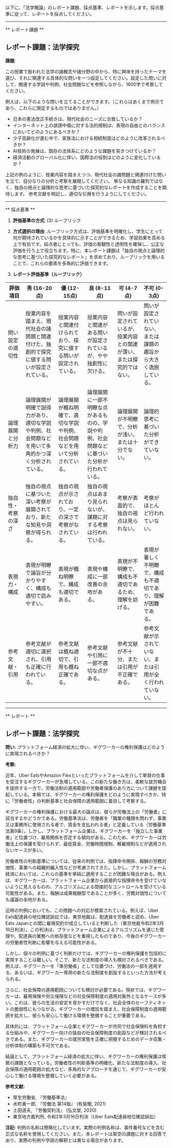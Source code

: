 以下に、「法学概論」のレポート課題、採点基準、レポートを示します。採点基準に従って、レポートを採点してください。

---------------------------------------
** レポート課題 **

## レポート課題：法学探究

**課題**:

この授業で扱われた法学の諸概念や諸分野の中から、特に興味を持ったテーマを選び、それに関連する具体的な問いを一つ設定してください。設定した問いに対して、関連する学説や判例、社会問題などを参照しながら、1600字で考察してください。

例えば、以下のような問いを立てることができます。（これらはあくまで例示であり、これらに限定するものではありません。）

* 日本の憲法改正手続きは、現代社会のニーズに合致しているか？
* インターネット上の誹謗中傷に対する法的規制は、表現の自由とのバランスにおいてどのようにあるべきか？
* 少子高齢化が進む中で、家族法における相続制度はどのように改革されるべきか？
* AI技術の発展は、既存の法体系にどのような課題を突きつけているか？
* 経済活動のグローバル化に伴い、国際法の役割はどのように変化しているか？

上記の例のように、授業内容を踏まえつつ、現代社会の諸問題と関連付けた問いを立て、自分なりの分析と考察を展開してください。  単なる知識の羅列ではなく、独自の視点と論理的な思考に基づいた探究的なレポートを作成することを期待します。  参考文献を明記し、適切な引用を行うようにしてください。


---------------------------------------
** 採点基準 **

1. **評価基準の方式**: (3) ルーブリック

2. **方式選択の理由**: ルーブリック方式は、評価基準を明確化し、学生にとって何が期待されているかを具体的に示すことができるため、学習効果を高める上で有効です。採点者にとっても、評価の客観性と透明性を確保し、公正な評価を行う上で役立ちます。特に、本レポート課題は「独自の視点と論理的な思考に基づいた探究的なレポート」を求めており、ルーブリックを用いることで、これらの要素を多角的に評価できます。

3. **レポート評価基準（ルーブリック）**

| 評価項目 | 秀 (16-20点) | 優 (12-15点) | 良 (8-11点) | 可 (4-7点) | 不可 (0-3点) |
|---|---|---|---|---|---|
| 問い設定の適切性 | 授業内容を踏まえ、現代社会の諸問題と関連付けた、独創的で探究に値する問いが設定されている。 | 授業内容と関連付けられており、探究に値する問いが設定されている。 | 授業内容と関連がある問いが設定されているが、やや独創性に欠ける。 | 問いが設定されているが、授業内容との関連が薄い、または探究的ではない。 | 問いが設定されていない、または課題の趣旨から大きく逸脱している。 |
| 論理展開と分析力 | 論理展開が明確で説得力があり、適切な学説や判例、社会問題などを用いて多角的かつ深く分析されている。 | 論理展開が概ね明確で、適切な学説や判例、社会問題などを用いて分析されている。 | 論理展開に一部不明瞭な点があるものの、学説や判例、社会問題などに基づいた分析が行われている。 | 論理展開が不明瞭で、分析が浅い、または十分でない。 | 論理的思考に基づいた分析ができていない。 |
| 独自性・考察の深さ | 独自の視点に基づいた深い考察が展開されており、新たな知見や洞察が得られる。 | 独自の視点が示されており、一定の深さで考察がなされている。 | 独自の視点はあまり見られないが、課題に対する考察は行われている。 | 考察が表面的で、独自の視点は見られない。 | 考察がほとんど行われていない。 |
| 表現力・構成 | 表現が明瞭で論旨が分かりやすく、構成も適切で読みやすい。 | 表現が概ね明瞭で、構成も適切である。 | 表現や構成に一部改善の余地がある。 | 表現が不明瞭で、構成も不適切であるため、理解を妨げる。 | 表現が著しく不明瞭で、構成も不適切であり、理解が困難である。 |
| 参考文献・引用 | 参考文献が適切に選択され、引用も正確に行われている。 | 参考文献は概ね適切で、引用も概ね正確である。 | 参考文献や引用に一部不適切な点がある。 | 参考文献が不十分、または引用が不正確である。 | 参考文献が示されていない、または引用が全く行われていない。 |


---------------------------------------
** レポート **
## レポート課題：法学探究

**問い:**  プラットフォーム経済の拡大に伴い、ギグワーカーの権利保護はどのように実現されるべきか？

**考察:**

近年、Uber EatsやAmazon Flexといったプラットフォームを介して単発の仕事を受注するギグワーカーが急増している。この新たな働き方は、柔軟な就労機会を提供する一方で、労働法制の適用範囲や労働者保護のあり方について課題を提起している。本稿では、ギグワーカーの権利保護をどのように実現すべきか、特に「労働者性」の判断基準と社会保障の適用範囲に着目して考察する。

ギグワーカーの権利保護における最大の論点は、彼らが労働法上の「労働者」に該当するかどうかである。労働基準法は、労働者を「職業の種類を問わず、事業又は事務所に使用される者で、賃金を支払われる者」と定義している（労働基準法第9条）。しかし、プラットフォーム企業は、ギグワーカーを「独立した事業者」と位置づけ、雇用関係を否定する傾向がある。このため、ギグワーカーは労働法上の保護を受けられず、最低賃金、労働時間規制、解雇規制などが適用されないケースが多い。

労働者性の判断基準については、従来の判例では、指揮命令関係、報酬の労務対価性、事業への組織的編入性などが考慮されてきた。しかし、プラットフォーム経済においては、これらの基準を単純に適用することが困難な場合がある。例えば、ギグワーカーは、プラットフォーム企業から直接的な指揮命令を受けていないように見えるものの、アルゴリズムによる間接的なコントロールを受けている可能性がある。また、報酬は成果報酬型であることが多く、労務対価性についても議論の余地がある。

近時の判例においても、この問題への対応が模索されている。例えば、Uber Eats配達員の地位確認訴訟では、東京地裁は、配達員を労働者と認め、Uber Eats Japanとの間に雇用契約が成立していると判断した（東京地裁令和2年3月16日判決）。この判決は、プラットフォーム企業によるアルゴリズムを通じた管理や、配達員の業務への依存度などを重視したものであり、今後のギグワーカーの労働者性判断に影響を与える可能性がある。

しかし、個々の判例に基づく判断だけでは、ギグワーカーの権利保護を包括的に実現することは難しい。そこで、新たな法制度の導入も検討されるべきである。例えば、ギグワーカーを「準労働者」として位置づけ、労働法の一部を適用する、あるいは、ギグワーカー専用の新たな法制度を創設するといった方法が考えられる。

さらに、社会保障の適用範囲についても検討が必要である。現状では、ギグワーカーは、雇用保険や労災保険などの社会保障制度の適用対象外となるケースが多い。これは、彼らの生活の安定を脅かすだけでなく、社会全体のセーフティネットの脆弱性にもつながる。ギグワーカーの増加を踏まえ、社会保障制度の適用範囲を拡大し、彼らも安心して働ける環境を整備することが重要である。

具体的には、プラットフォーム企業とギグワーカーが共同で社会保険料を負担する仕組みや、ギグワーカー向けの独自の社会保障制度の創設などが検討されるべきである。また、ギグワーカーの就労実態を正確に把握するためのデータ収集・分析体制の構築も不可欠である。

結論として、プラットフォーム経済の拡大に伴い、ギグワーカーの権利保護は喫緊の課題となっている。労働者性の判断基準の明確化、新たな法制度の導入、社会保障の適用範囲の拡大など、多角的なアプローチを通じて、ギグワーカーが安心して働ける環境を整備していく必要がある。


**参考文献:**

* 厚生労働省, 『労働基準法』
* 水町勇一郎, 『労働法 第14版』 (有斐閣, 2021)
* 土田道夫, 『労働契約法』 (弘文堂, 2020)
* 東京地方裁判所, 令和2年3月16日判決（Uber Eats配達員地位確認訴訟）


**注記:**  判例の名称は簡略化しています。実際の判例名称は、事件番号などを含む正式な名称を使用してください。また、本レポートは架空の課題に対する回答であり、実際の判例や学説の解釈とは異なる場合があります。



